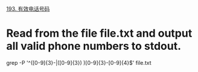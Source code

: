 [193. 有效电话号码](https://leetcode-cn.com/problems/valid-phone-numbers/)
# Read from the file file.txt and output all valid phone numbers to stdout.
grep -P '^([0-9]{3}-|\([0-9]{3}\) )[0-9]{3}-[0-9]{4}$' file.txt
